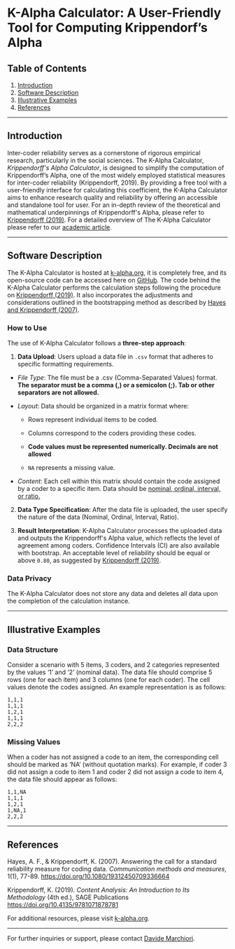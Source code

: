 # K-Alpha Calculator: A User-Friendly Tool for Computing Krippendorf’s Alpha

## Table of Contents
1. [Introduction](#Introduction)
2. [Software Description](#Software-Description)
3. [Illustrative Examples](#Illustrative-Examples)
4. [References](#References)

---

## Introduction

Inter-coder reliability serves as a cornerstone of rigorous empirical research, particularly in the social sciences. The K-Alpha Calculator, *Krippendorff's Alpha Calculator*,  is designed to simplify the computation of Krippendorff’s Alpha, one of the most widely employed statistical measures for inter-coder reliability (Krippendorff, 2019).
By providing a free tool with a user-friendly interface for calculating this coefficient, the K-Alpha Calculator aims to enhance research quality and reliability by offering an accessible and standalone tool for user.
For an in-depth review of the theoretical and mathematical underpinnings of Krippendorff's Alpha, please refer to [Krippendorff (2019)](https://doi.org/10.4135/9781071878781). For a detailed overview of The K-Alpha Calculator please refer to our [academic article](https://www.k-alpha.org/article).

---

## Software Description

The K-Alpha Calculator is hosted at [k-alpha.org](https://www.k-alpha.org/), it is completely free, and its open-source code can be accessed here on [GitHub](https://github.com/davide-marchiori/k-alpha). The code behind the K-Alpha Calculator performs the calculation steps following the procedure on [Krippendorff (2019)](https://doi.org/10.4135/9781071878781). It also incorporates the adjustments and considerations outlined in the bootstrapping method as described by [Hayes and Krippendorff (2007)](https://doi.org/10.1080/19312450709336664).

### How to Use

The use of K-Alpha Calculator follows a **three-step approach**:

1. **Data Upload**: Users upload a data file in `.csv` format that adheres to specific formatting requirements. 
 -   *File Type*: The file must be a .csv (Comma-Separated Values) format. **The separator must be a comma (,) or a semicolon (;). Tab or other separators are not allowed.**
-   *Layout*: Data should be organized in a matrix format where:
    
    -   Rows represent individual items to be coded.
        
    -   Columns correspond to the coders providing these codes.
        
    -   **Code values must be represented numerically. Decimals are not allowed**
        
    -   `NA` represents a missing value.
        
-   *Content*: Each cell within this matrix should contain the code assigned by a coder to a specific item. Data should be [nominal, ordinal, interval, or ratio.](https://en.wikipedia.org/wiki/Level_of_measurement)
   
2. **Data Type Specification**: After the data file is uploaded, the user specify the nature of the data (Nominal, Ordinal, Interval, Ratio).

3. **Result Interpretation**: K-Alpha Calculator processes the uploaded data and outputs the Krippendorff's Alpha value, which reflects the level of agreement among coders. Confidence Intervals (CI) are also available with bootstrap.
An acceptable level of reliability should be equal or above `0.80`, as suggested by [Krippendorff (2019)](https://doi.org/10.4135/9781071878781).

### Data Privacy

The K-Alpha Calculator does not store any data and deletes all data upon the completion of the calculation instance.

---

## Illustrative Examples

### Data Structure

Consider a scenario with 5 items, 3 coders, and 2 categories represented by the values ‘1’  and ‘2’ (nominal data).​ The data file should comprise 5 rows (one for each item) and 3 columns (one for each coder). The cell values denote the codes assigned. An example representation is as follows:


    1,1,1
    1,1,1
    1,2,1
    1,1,1
    2,2,2

### Missing Values

When a coder has not assigned a code to an item, the corresponding cell should be marked as ‘NA’ (without quotation marks). For example, if coder 3 did not assign a code to item 1 and coder 2 did not assign a code to item 4, the data file should appear as follows:

    1,1,NA
    1,1,1
    1,2,1
    1,NA,1
    2,2,2

---

## References

Hayes, A. F., & Krippendorff, K. (2007). Answering the call for a standard reliability measure for coding data. *Communication methods and measures*, 1(1), 77-89. https://doi.org/10.1080/19312450709336664

Krippendorff, K. (2019). *Content Analysis: An Introduction to Its Methodology* (4th ed.), SAGE Publications https://doi.org/10.4135/9781071878781


For additional resources, please visit [k-alpha.org](https://www.k-alpha.org/).

---

For further inquiries or support, please contact [Davide Marchiori](mailto:mrcdvd77@gmail.com).

